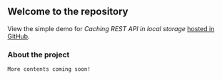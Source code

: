 ## Welcome to the repository

View the simple demo for *Caching REST API in local storage* [hosted in GitHub](https://github.com/sahelibasu23/trying-cache-js/).

### About the project

```
More contents coming soon!
```


